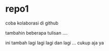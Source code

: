 # repo1
coba kolaborasi di github

tambahin beberapa tulisan ....

ini tambah lagi
lagi 
lagi
dan lagi ...
cukup aja ya